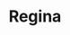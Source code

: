 ---
title: 'Regina'
type: 'Meat'
description: 'Lorem ipsum dolor sit amet consectetur adipisicing elit. Obcaecati sint cumque voluptatem cupiditate odit corporis.'
price: 119
---